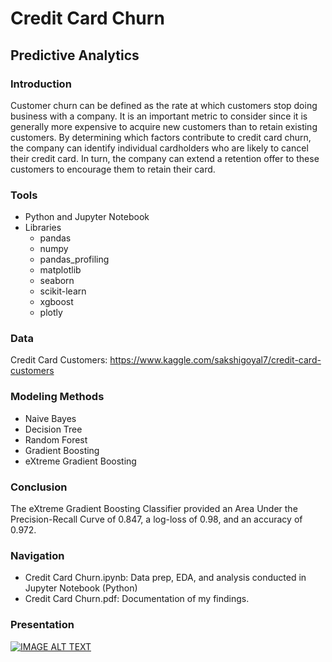 # Credit Card Churn
## Predictive Analytics

### Introduction
Customer churn can be defined as the rate at which customers stop doing business with a company. It is an important metric to consider since it is generally more expensive to acquire new customers than to retain existing customers. By determining which factors contribute to credit card churn, the company can identify individual cardholders who are likely to cancel their credit card. In turn, the company can extend a retention offer to these customers to encourage them to retain their card. 
 
### Tools
* Python and Jupyter Notebook 
* Libraries
  * pandas
  * numpy
  * pandas_profiling
  * matplotlib
  * seaborn
  * scikit-learn
  * xgboost
  * plotly

### Data
Credit Card Customers: https://www.kaggle.com/sakshigoyal7/credit-card-customers 

### Modeling Methods
* Naive Bayes
* Decision Tree
* Random Forest
* Gradient Boosting
* eXtreme Gradient Boosting

### Conclusion
The eXtreme Gradient Boosting Classifier provided an Area Under the Precision-Recall Curve of 0.847, a log-loss of 0.98, and an accuracy of 0.972. 


### Navigation
* Credit Card Churn.ipynb: Data prep, EDA, and analysis conducted in Jupyter Notebook (Python) 
* Credit Card Churn.pdf: Documentation of my findings.

### Presentation
[![IMAGE ALT TEXT](https://user-images.githubusercontent.com/61814648/114291299-2f2a9580-9a3b-11eb-9b9c-5cecfccf47fe.png)](https://youtu.be/cV5D9zP-ze0)

